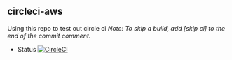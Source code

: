 ## circleci-aws

Using this repo to test out circle ci
_Note: To skip a build, add [skip ci] to the end of the commit comment._

- Status
[![CircleCI](https://circleci.com/gh/alykes/circleci/tree/circleci-project-setup.svg?style=shield)](https://circleci.com/gh/alykes/circleci/tree/circleci-project-setup)

